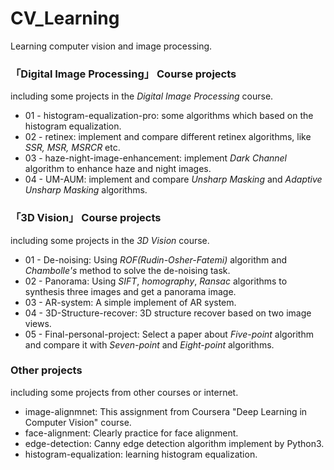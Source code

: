 # CV_Learning
Learning computer vision and image processing.

### 「Digital Image Processing」 Course projects
including some projects in the *Digital Image Processing* course.
 - 01 - histogram-equalization-pro: some algorithms which based on the histogram equalization.
 - 02 - retinex: implement and compare different retinex algorithms, like *SSR, MSR, MSRCR* etc.
 - 03 - haze-night-image-enhancement: implement *Dark Channel* algorithm to enhance haze and night images.
 - 04 - UM-AUM: implement and compare *Unsharp Masking* and *Adaptive Unsharp Masking* algorithms.

### 「3D Vision」 Course projects
including some projects in the *3D Vision* course.

+ 01 - De-noising: Using *ROF(Rudin-Osher-Fatemi)* algorithm and *Chambolle's* method to solve the de-noising task.
+ 02 - Panorama: Using *SIFT*, *homography*, *Ransac* algorithms to synthesis three images and get a panorama image.
+ 03 - AR-system: A simple implement of AR system.
+ 04 - 3D-Structure-recover: 3D structure recover based on two image views.
+ 05 - Final-personal-project: Select a paper about *Five-point* algorithm and compare it with *Seven-point* and *Eight-point* algorithms.

### Other projects
including some projects from other courses or internet.

+ image-alignmnet: This assignment from Coursera "Deep Learning in Computer Vision" course.
+ face-alignment: Clearly practice for face alignment.
+ edge-detection: Canny edge detection algorithm implement by Python3.
+ histogram-equalization: learning histogram equalization.

